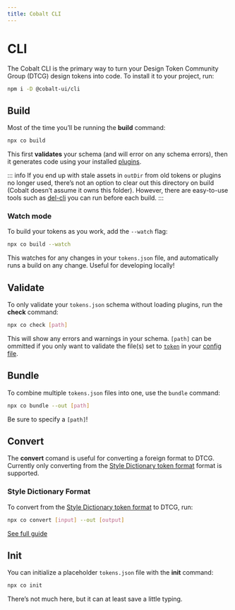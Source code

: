 ```yaml
---
title: Cobalt CLI
---
```


# CLI

The Cobalt CLI is the primary way to turn your Design Token Community Group (DTCG) design tokens into code. To install it to your project, run:

```sh
npm i -D @cobalt-ui/cli
```

## Build

Most of the time you’ll be running the **build** command:

```sh
npx co build
```

This first **validates** your schema (and will error on any schema errors), then it generates code using your installed [plugins](/guides/getting-started#next-steps).

::: info
If you end up with stale assets in `outDir` from old tokens or plugins no longer used, there’s not an option to clear out this directory on build (Cobalt doesn’t assume it owns this folder). However, there are easy-to-use tools such as [del-cli](https://www.npmjs.com/package/del-cli) you can run before each build.
:::

### Watch mode

To build your tokens as you work, add the `--watch` flag:

```sh
npx co build --watch
```

This watches for any changes in your `tokens.json` file, and automatically runs a build on any change. Useful for developing locally!

## Validate

To only validate your `tokens.json` schema without loading plugins, run the **check** command:

```sh
npx co check [path]
```

This will show any errors and warnings in your schema. `[path]` can be ommitted if you only want to validate the file(s) set to [`token`](/advanced/config#token) in your [config file](/advanced/config).

## Bundle

To combine multiple `tokens.json` files into one, use the `bundle` command:

```sh
npx co bundle --out [path]
```

Be sure to specify a `[path]`!

## Convert

The **convert** comand is useful for converting a foreign format to DTCG. Currently only converting from the [Style Dictionary token format](https://amzn.github.io/style-dictionary) format is supported.

### Style Dictionary Format

To convert from the [Style Dictionary token format](https://amzn.github.io/style-dictionary) to DTCG, run:

```sh
npx co convert [input] --out [output]
```

[See full guide](/integrations/style-dictionary)

## Init

You can initialize a placeholder `tokens.json` file with the **init** command:

```sh
npx co init
```

There’s not much here, but it can at least save a little typing.
